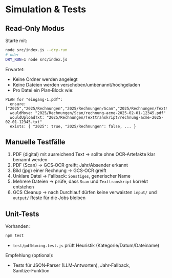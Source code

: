 # Simulation & Tests

## Read‑Only Modus

Starte mit:

```bash
node src/index.js --dry-run
# oder
DRY_RUN=1 node src/index.js
```

Erwartet:

- Keine Ordner werden angelegt
- Keine Dateien werden verschoben/umbenannt/hochgeladen
- Pro Datei ein Plan‑Block wie:

```
PLAN for "eingang-1.pdf":
  ensure: ["2025","2025/Rechnungen","2025/Rechnungen/Scan","2025/Rechnungen/Texttranskript"]
  wouldMove: "2025/Rechnungen/Scan/rechnung-acme-2025-02-01-12345.pdf"
  wouldUploadTxt: "2025/Rechnungen/Texttranskript/rechnung-acme-2025-02-01-12345.txt"
  exists: { "2025": true, "2025/Rechnungen": false, ... }
```

## Manuelle Testfälle

1. PDF (digital) mit ausreichend Text → sollte ohne OCR‑Artefakte klar benannt werden
2. PDF (Scan) → GCS‑OCR greift; Jahr/Absender erkannt
3. Bild (jpg) einer Rechnung → GCS‑OCR greift
4. Unklare Datei → Fallback: `Sonstiges`, generischer Name
5. Mehrere Dateien → prüfe, dass `Scan` und `Texttranskript` korrekt entstehen
6. GCS Cleanup → nach Durchlauf dürfen keine verwaisten `input/` und `output/` Reste für die Jobs bleiben

## Unit-Tests

Vorhanden:

```bash
npm test
```

- `test/pdfNaming.test.js` prüft Heuristik (Kategorie/Datum/Dateiname)

Empfehlung (optional):

- Tests für JSON‑Parser (LLM‑Antworten), Jahr‑Fallback, Sanitize‑Funktion

